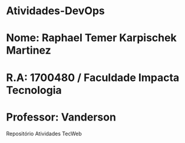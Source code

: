 # Atividades-DevOps
# Nome: Raphael Temer Karpischek Martinez
# R.A: 1700480 / Faculdade Impacta Tecnologia
# Professor: Vanderson
Repositório Atividades TecWeb
